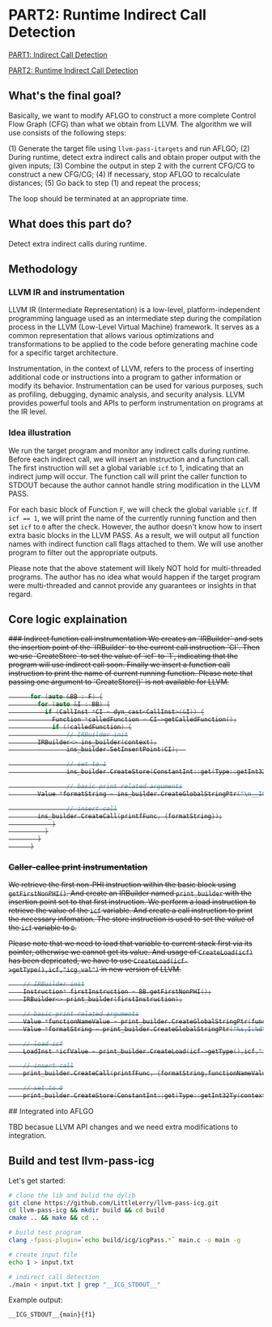 # PART2: Runtime Indirect Call Detection
[PART1: Indirect Call Detection](https://github.com/LittleLerry/llvm-pass-itargets/)

[PART2: Runtime Indirect Call Detection](https://github.com/LittleLerry/llvm-pass-icg/)

## What's the final goal?

Basically, we want to modify AFLGO to construct a more complete Control Flow Graph (CFG) than what 
we obtain from LLVM. The algorithm we will use consists of the following steps:

(1) Generate the target file using `llvm-pass-itargets` and run AFLGO;
(2) During runtime, detect extra indirect calls and obtain proper output with the given inputs;
(3) Combine the output in step 2 with the current CFG/CG to construct a new CFG/CG;
(4) If necessary, stop AFLGO to recalculate distances;
(5) Go back to step (1) and repeat the process;

The loop should be terminated at an appropriate time.

## What does this part do?

Detect extra indirect calls during runtime. 

## Methodology
### LLVM IR and instrumentation

LLVM IR (Intermediate Representation) is a low-level, platform-independent programming language 
used as an intermediate step during the compilation process in the LLVM (Low-Level Virtual Machine) 
framework. It serves as a common representation that allows various optimizations and transformations 
to be applied to the code before generating machine code for a specific target architecture. 

Instrumentation, in the context of LLVM, refers to the process of inserting additional code or instructions 
into a program to gather information or modify its behavior. Instrumentation can be used for various 
purposes, such as profiling, debugging, dynamic analysis, and security analysis. LLVM provides 
powerful tools and APIs to perform instrumentation on programs at the IR level.

### Idea illustration
We run the target program and monitor any indirect calls during runtime. Before each indirect call, 
we will insert an instruction and a function call. The first instruction will set a global variable 
`icf` to 1, indicating that an indirect jump will occur. The function call will print the caller 
function to STDOUT because the author cannot handle string modification in the LLVM PASS.

For each basic block of Function `F`, we will check the global variable `icf`. If `icf == 1`, we will 
print the name of the currently running function and then set `icf` to `0` after the check. However, 
the author doesn't know how to insert extra basic blocks in the LLVM PASS. As a result, we will 
output all function names with indirect function call flags attached to them. We will use another 
program to filter out the appropriate outputs.

Please note that the above statement will likely NOT hold for multi-threaded programs. The 
author has no idea what would happen if the target program were multi-threaded and cannot 
provide any guarantees or insights in that regard.

## Core logic explaination
<del>
### Indirect function call instrumentation
We creates an `IRBuilder` and sets the insertion point of the `IRBuilder` to the current call instruction `CI`.
Then we use `CreateStore` to set the value of `icf` to `1`, indicating that the program will use indirect call 
soon. Finally we insert a function call instruction to print the name of current running function. Please note 
that passing one argument to `CreateStore()` is not available for LLVM.

```c++
      for (auto &BB : F) {
        for (auto &I : BB) {
          if (CallInst *CI = dyn_cast<CallInst>(&I)) {
            Function *calledFunction = CI->getCalledFunction();
            if (!calledFunction) {
                // IRBuilder init
		IRBuilder<> ins_builder(context);
                ins_builder.SetInsertPoint(CI);  

                // set to 1
                ins_builder.CreateStore(ConstantInt::get(Type::getInt32Ty(context), 1), icf);

                // basic print related arguments
		Value *formatString = ins_builder.CreateGlobalStringPtr("\n__ICG_STDOUT__:"+functionName+"->");

                // insert call
		ins_builder.CreateCall(printfFunc, {formatString});
            }
          }
        }
      }
```
### Caller-callee print instrumentation
We retrieve the first non-PHI instruction within the basic block using `getFirstNonPHI()`. And create an IRBuilder 
named `print_builder` with the insertion point set to that first instruction. We perform a load instruction to 
retrieve the value of the `icf` variable. And create a call instruction to print the necessary infomation. The store 
instruction is used to set the value of the `icf` variable to `0`.

Please note that we need to load that variable to current stack first via its pointer, otherwise we cannot get its value. 
And usage of `CreateLoad(icf)` has been depricated, we have to use `CreateLoad(icf->getType(),icf,"icg_val")` in new 
version of LLVM.

```c++
	// IRBuilder init
	Instruction* firstInstruction = BB.getFirstNonPHI();
	IRBuilder<> print_builder(firstInstruction);

	// basic print related arguments
	Value *functionNameValue = print_builder.CreateGlobalStringPtr(functionName);
	Value *formatString = print_builder.CreateGlobalStringPtr("%s,I:%d\n");

	// load icf
	LoadInst *icfValue = print_builder.CreateLoad(icf->getType(),icf,"icg_val");

	// insert call
	print_builder.CreateCall(printfFunc, {formatString,functionNameValue,icfValue});

	// set to 0
	print_builder.CreateStore(ConstantInt::get(Type::getInt32Ty(context), 0), icf);
```
</del>
## Integrated into AFLGO

TBD becasue LLVM API changes and we need extra modifications to integration.

## Build and test llvm-pass-icg

Let's get started:

```bash
# clone the lib and bulid the dylib
git clone https://github.com/LittleLerry/llvm-pass-icg.git
cd llvm-pass-icg && mkdir build && cd build
cmake .. && make && cd ..

# build test program
clang -fpass-plugin=`echo build/icg/icgPass.*` main.c -o main -g

# create input file
echo 1 > input.txt

# indirect call detection
./main < input.txt | grep "__ICG_STDOUT__"
```
Example output:
```bash
__ICG_STDOUT__{main}{f1}
```
